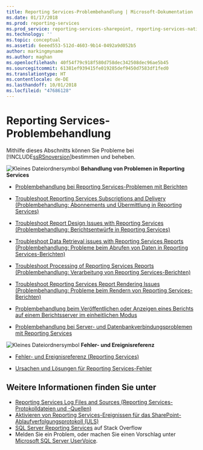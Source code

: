 ```yaml
---
title: Reporting Services-Problembehandlung | Microsoft-Dokumentation
ms.date: 01/17/2018
ms.prod: reporting-services
ms.prod_service: reporting-services-sharepoint, reporting-services-native
ms.technology: ''
ms.topic: conceptual
ms.assetid: 6eeed553-512d-4603-9b14-0492a9d052b5
author: markingmyname
ms.author: maghan
ms.openlocfilehash: 40f54f79c918f580d758dec342508dec96ae5b45
ms.sourcegitcommit: 61381ef939415fe019285def9450d7583df1fed0
ms.translationtype: HT
ms.contentlocale: de-DE
ms.lasthandoff: 10/01/2018
ms.locfileid: "47686128"
---
```

# <a name="troubleshoot-reporting-services"></a>Reporting Services-Problembehandlung
  Mithilfe dieses Abschnitts können Sie Probleme bei [!INCLUDE[ssRSnoversion](../../includes/ssrsnoversion-md.md)]bestimmen und beheben.  

![Kleines Dateiordnersymbol](../../reporting-services/troubleshooting/media/filefolder-small.png)   **Behandlung von Problemen in Reporting Services**  
+ [Problembehandlung bei Reporting Services-Problemen mit Berichten](../../reporting-services/troubleshooting/troubleshoot-reporting-services-report-issues.md)    
+  [Troubleshoot Reporting Services Subscriptions and Delivery (Problembehandlung: Abonnements und Übermittlung in Reporting Services)](../../reporting-services/troubleshooting/troubleshoot-reporting-services-subscriptions-and-delivery.md)  

+  [Troubleshoot Report Design Issues with Reporting Services (Problembehandlung: Berichtsentwürfe in Reporting Services)](../../reporting-services/troubleshooting/troubleshoot-report-design-issues-with-reporting-services.md)  

+  [Troubleshoot Data Retrieval issues with Reporting Services Reports (Problembehandlung: Probleme beim Abrufen von Daten in Reporting Services-Berichten)](../../reporting-services/troubleshooting/troubleshoot-data-retrieval-issues-with-reporting-services-reports.md)  

+  [Troubleshoot Processing of Reporting Services Reports (Problembehandlung: Verarbeitung von Reporting Services-Berichten)](../../reporting-services/troubleshooting/troubleshoot-processing-of-reporting-services-reports.md)  

+  [Troubleshoot Reporting Services Report Rendering Issues (Problembehandlung: Probleme beim Rendern von Reporting Services-Berichten)](../../reporting-services/troubleshooting/troubleshoot-reporting-services-report-rendering-issues.md)  

+  [Problembehandlung beim Veröffentlichen oder Anzeigen eines Berichts auf einem Berichtsserver im einheitlichen Modus](../../reporting-services/troubleshooting/troubleshoot-publishing-or-viewing-a-report-on-a-native-mode-report-server.md)  

+  [Problembehandlung bei Server- und Datenbankverbindungsproblemen mit Reporting Services](troubleshoot-server-and-database-connection-problems-with-reporting-services.md)  

 ![Kleines Dateiordnersymbol](../../reporting-services/troubleshooting/media/filefolder-small.png)   **Fehler- und Ereignisreferenz**  
 + [Fehler- und Ereignisreferenz &#40;Reporting Services&#41;](../../reporting-services/troubleshooting/errors-and-events-reference-reporting-services.md)  

+  [Ursachen und Lösungen für Reporting Services-Fehler](../../reporting-services/troubleshooting/cause-and-resolution-of-reporting-services-errors.md)  

## <a name="see-also"></a>Weitere Informationen finden Sie unter  

-  [Reporting Services Log Files and Sources (Reporting Services-Protokolldateien und -Quellen)](../../reporting-services/report-server/reporting-services-log-files-and-sources.md)   
-   [Aktivieren von Reporting Services-Ereignissen für das SharePoint-Ablaufverfolgungsprotokoll (ULS)](../../reporting-services/report-server/turn-on-reporting-services-events-for-the-sharepoint-trace-log-uls.md)  
-  [SQL Server Reporting Services](https://stackoverflow.com/questions/tagged/reporting-services) auf Stack Overflow  
-  Melden Sie ein Problem, oder machen Sie einen Vorschlag unter [Microsoft SQL Server UserVoice](https://feedback.azure.com/forums/908035-sql-server).  


